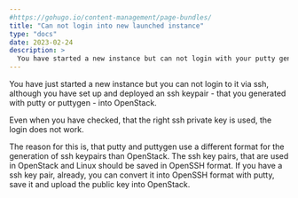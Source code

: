 ```yaml
---
#https://gohugo.io/content-management/page-bundles/
title: "Can not login into new launched instance"
type: "docs"
date: 2023-02-24
description: >
  You have started a new instance but can not login with your putty generated ssh key.
---
```


You have just started a new instance but you can not login to it via ssh, although you have set up and deployed an ssh keypair - that you generated with putty or puttygen - into OpenStack. 

Even when you have checked, that the right ssh private key is used, the login does not work. 

The reason for this is, that putty and puttygen use a different format for the generation of ssh keypairs than OpenStack. The ssh key pairs, that are used in OpenStack and Linux should be 
saved in OpenSSH format. If you have a ssh key pair, already, you can convert it into OpenSSH format with putty, save it and upload the public key into OpenStack.

